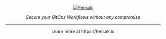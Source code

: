 <p align="center">
  <a href="https://fensak.io">
    <picture>
      <source media="(prefers-color-scheme: dark)" srcset="https://marketingassets.fensak.io/logos/logo-bgcolor.png">
      <img
        alt="Fensak"
        src="https://marketingassets.fensak.io/logos/logo-bgtransparent.png"
      >
    <picture>
  </a>
</p>

<p align="center">
  <em>Secure your GitOps Workflows without any compromise</em>
</p>

---

<p align="center">
Learn more at https://fensak.io
</p>
